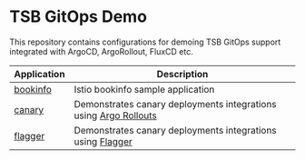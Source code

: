 # TSB GitOps Demo

This repository contains configurations for demoing TSB GitOps support integrated with ArgoCD, ArgoRollout, FluxCD etc. 

| Application | Description |
|-------------|-------------|
| [bookinfo](application/) | Istio bookinfo sample application |
| [canary](canary/) | Demonstrates canary deployments integrations using [Argo Rollouts](https://argoproj.github.io/argo-rollouts/)
| [flagger](flagger/) | Demonstrates canary deployments integrations using [Flagger](https://docs.flagger.app/tutorials/istio-progressive-delivery)